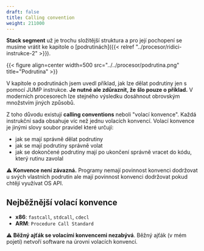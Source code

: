 ```yaml
---
draft: false
title: Calling convention
weight: 211000
---
```


**Stack segment** už je trochu složitější struktura a pro její pochopení se musíme vrátit ke kapitole o [podrutinách]({{< relref "../procesor/ridici-instrukce-2" >}}).

{{< figure align=center width=500 src="../../procesor/podrutina.png" title="Podrutina" >}}

V kapitole o podrutinách jsem uvedl příklad, jak lze dělat podrutiny jen s pomocí JUMP instrukce. **Je nutné ale zdůraznit, že šlo pouze o příklad.** V moderních procesorech lze stejného výsledku dosáhnout obrovským množstvím jiných způsobů.

Z toho důvodu existují  **calling conventions** neboli "volací konvence". Každá instrukční sada obsahuje víc než jednu volacích konvencí. Volací konvence je jinými slovy soubor pravidel které určují:

- jak se mají správně dělat podrutiny
- jak se mají podrutiny správně volat
- jak se dokončené podrutiny mají po ukončení správně vracet do kódu, který rutinu zavolal

<div class="note-blue">

⚠️ **Konvence není závazná.** Programy nemají povinnost konvenci dodržovat u svých vlastních podrutin ale mají povinnost konvenci dodržovat pokud chtějí využívat OS API.

</div>

## Nejběžnější volací konvence

- **x86**: `fastcall`, `stdcall`, `cdecl`
- **ARM**: `Procedure Call Standard`


<div class="note-blue">

⚠️ **Běžný ajťák se volacími konvencemi nezabývá**. Běžný ajťák (v mém pojetí) netvoří software na úrovni volacích konvencí.

</div>